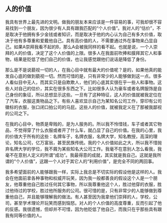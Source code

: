 ## 人的价值

我具有世界上最先进的文明。做我的朋友本来应该是一件容易的事，可我却很不容易找到一个朋友，因为很少有人具有跟我匹配的“个人价值”。我对人的“估价”，不是取决于他拥有多少金钱或者知识，而是取决于他的内心认为自己有多大价值，取决于他有多尊重和爱戴他自己。具有高价值的人，不需要通过外在事物来凸显自己。如果A崇拜我看不起的B，那么A会被我同样的看不起。也就是说，一个人崇拜的人的价值，决定了这个人价值的上限。很多人在我面前吹捧和膜拜其它人和事物，结果是贬低了他们自己的价值，也让我感觉跟他们说话是降低了身份。

那么是不是说藐视一切的人，在我心目中就有最大的价值呢？是的，如果他真的能发自心底的做到藐视一切。然而可惜的是，只有非常少的人能够做到这一点。很多人看似目中无人，而其实只是自欺欺人，他们的心底其实很在乎一些人和事物。这些人对自己的估价，其实在很多东西之下。比如很多人认为豪车或者名牌服饰是自己身份的象征，所以总想显示这些。一旦有了这种特征，这人的价值就被我定位在了汽车，衣服这类物品之下。有些人喜欢显示自己为某知名公司工作，穿印有公司徽标的衣服，张口闭口拍公司的马屁。这些人的价值，就被我定义在了那被我鄙视的公司之下。

在我的心目中，物质是卑贱的，是为人服务的。所以我不怜惜钱，车子或者其它物品，不觉得穿了什么衣服或者开了什么车，就凸显了自己的价值。在我的心里，我的价值大于所有的这些：名牌车子，名牌衣服，名牌大学，知名教授，高深的理论，知名公司，亿万富翁，甚至民族传统。我的个人价值如此之大，所以我不惜抛弃名牌大学的学位，我不屑为某些知名大公司工作。我毫不在意别人怎么看我，我毫不在意别人定义的所谓“成功”。我最得意的成就，其实就是我自己。这就是我所谓的“个人价值”，这跟一个人对于其它人的“利用价值”，是完全不同的两回事。

我多希望面前的人能够跟我一样，实际上我总是不切实际的假设他是这样的人。我会在他面前拿各种事物和权威开玩笑，因为我一般都善良的假设这个人是一个朋友，他尊重他自己胜过任何其它事物，所以我尊重他这个人，胜过他穿的衣服，胜过他待过的学校，胜过他所服务的公司。很可惜的是，只有非常少的人能够做到尊重他自己，并且能够理解我的做法。有人甚至因为我拿他们崇拜的人，学校，公司，甚至学术理论开玩笑而感到恼怒。对人的个人价值的高度尊重，反而引起了他的反感。我很遗憾，但却并不可惜，因为他贬低了他自己，而我只在乎那些具有跟我有同等价值的人。
